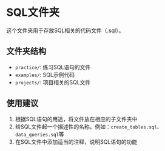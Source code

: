 # SQL文件夹

这个文件夹用于存放SQL相关的代码文件（.sql）。

## 文件夹结构
- `practice/`: 练习SQL语句的文件
- `examples/`: SQL示例代码
- `projects/`: 项目相关的SQL文件

## 使用建议
1. 根据SQL语句的用途，将文件放在相应的子文件夹中
2. 给SQL文件起一个描述性的名称，例如：`create_tables.sql`、`data_queries.sql`等
3. 在SQL文件中添加适当的注释，说明SQL语句的功能